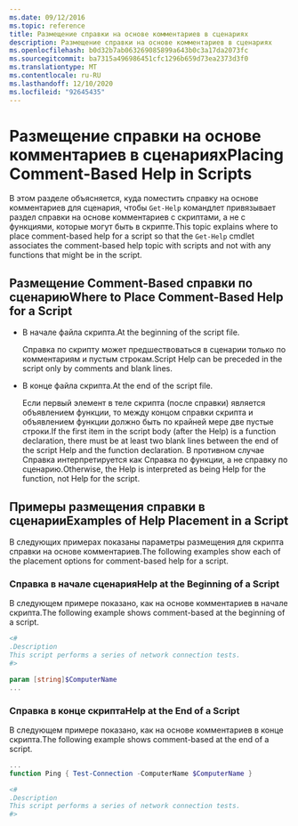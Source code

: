 ```yaml
---
ms.date: 09/12/2016
ms.topic: reference
title: Размещение справки на основе комментариев в сценариях
description: Размещение справки на основе комментариев в сценариях
ms.openlocfilehash: b0d32b7ab063269085899a643b0c3a17da2073fc
ms.sourcegitcommit: ba7315a496986451cfc1296b659d73ea2373d3f0
ms.translationtype: MT
ms.contentlocale: ru-RU
ms.lasthandoff: 12/10/2020
ms.locfileid: "92645435"
---
```

# <a name="placing-comment-based-help-in-scripts"></a><span data-ttu-id="1d813-103">Размещение справки на основе комментариев в сценариях</span><span class="sxs-lookup"><span data-stu-id="1d813-103">Placing Comment-Based Help in Scripts</span></span>

<span data-ttu-id="1d813-104">В этом разделе объясняется, куда поместить справку на основе комментариев для сценария, чтобы `Get-Help` командлет привязывает раздел справки на основе комментариев с скриптами, а не с функциями, которые могут быть в скрипте.</span><span class="sxs-lookup"><span data-stu-id="1d813-104">This topic explains where to place comment-based help for a script so that the `Get-Help` cmdlet associates the comment-based help topic with scripts and not with any functions that might be in the script.</span></span>

## <a name="where-to-place-comment-based-help-for-a-script"></a><span data-ttu-id="1d813-105">Размещение Comment-Based справки по сценарию</span><span class="sxs-lookup"><span data-stu-id="1d813-105">Where to Place Comment-Based Help for a Script</span></span>

- <span data-ttu-id="1d813-106">В начале файла скрипта.</span><span class="sxs-lookup"><span data-stu-id="1d813-106">At the beginning of the script file.</span></span>

  <span data-ttu-id="1d813-107">Справка по скрипту может предшествоваться в сценарии только по комментариям и пустым строкам.</span><span class="sxs-lookup"><span data-stu-id="1d813-107">Script Help can be preceded in the script only by comments and blank lines.</span></span>

- <span data-ttu-id="1d813-108">В конце файла скрипта.</span><span class="sxs-lookup"><span data-stu-id="1d813-108">At the end of the script file.</span></span>

  <span data-ttu-id="1d813-109">Если первый элемент в теле скрипта (после справки) является объявлением функции, то между концом справки скрипта и объявлением функции должно быть по крайней мере две пустые строки.</span><span class="sxs-lookup"><span data-stu-id="1d813-109">If the first item in the script body (after the Help) is a function declaration, there must be at least two blank lines between the end of the script Help and the function declaration.</span></span> <span data-ttu-id="1d813-110">В противном случае Справка интерпретируется как Справка по функции, а не справку по сценарию.</span><span class="sxs-lookup"><span data-stu-id="1d813-110">Otherwise, the Help is interpreted as being Help for the function, not Help for the script.</span></span>

## <a name="examples-of-help-placement-in-a-script"></a><span data-ttu-id="1d813-111">Примеры размещения справки в сценарии</span><span class="sxs-lookup"><span data-stu-id="1d813-111">Examples of Help Placement in a Script</span></span>

<span data-ttu-id="1d813-112">В следующих примерах показаны параметры размещения для скрипта справки на основе комментариев.</span><span class="sxs-lookup"><span data-stu-id="1d813-112">The following examples show each of the placement options for comment-based help for a script.</span></span>

### <a name="help-at-the-beginning-of-a-script"></a><span data-ttu-id="1d813-113">Справка в начале сценария</span><span class="sxs-lookup"><span data-stu-id="1d813-113">Help at the Beginning of a Script</span></span>

<span data-ttu-id="1d813-114">В следующем примере показано, как на основе комментариев в начале скрипта.</span><span class="sxs-lookup"><span data-stu-id="1d813-114">The following example shows comment-based at the beginning of a script.</span></span>

```powershell
<#
.Description
This script performs a series of network connection tests.
#>

param [string]$ComputerName
...
```

### <a name="help-at-the-end-of-a-script"></a><span data-ttu-id="1d813-115">Справка в конце скрипта</span><span class="sxs-lookup"><span data-stu-id="1d813-115">Help at the End of a Script</span></span>

 <span data-ttu-id="1d813-116">В следующем примере показано, как на основе комментариев в конце скрипта.</span><span class="sxs-lookup"><span data-stu-id="1d813-116">The following example shows comment-based at the end of a script.</span></span>

```powershell
...
function Ping { Test-Connection -ComputerName $ComputerName }

<#
.Description
This script performs a series of network connection tests.
#>
```
